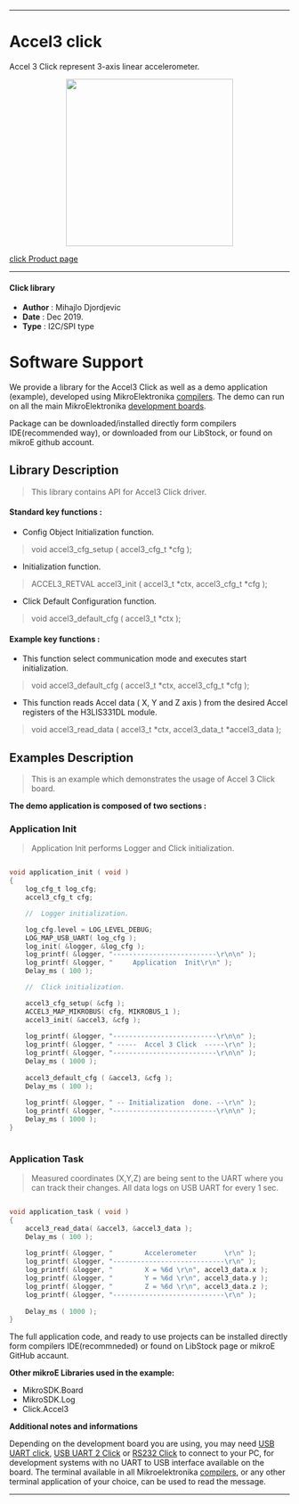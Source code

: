 
---
# Accel3 click

Accel 3 Click represent 3-axis linear accelerometer.

<p align="center">
  <img src="https://download.mikroe.com/images/click_for_ide/accel3_click.png" height=300px>
</p>

[click Product page](https://www.mikroe.com/accel3-click)

---


#### Click library 

- **Author**        : Mihajlo Djordjevic
- **Date**          : Dec 2019.
- **Type**          : I2C/SPI type


# Software Support

We provide a library for the Accel3 Click 
as well as a demo application (example), developed using MikroElektronika 
[compilers](https://shop.mikroe.com/compilers). 
The demo can run on all the main MikroElektronika [development boards](https://shop.mikroe.com/development-boards).

Package can be downloaded/installed directly form compilers IDE(recommended way), or downloaded from our LibStock, or found on mikroE github account. 

## Library Description

> This library contains API for Accel3 Click driver.

#### Standard key functions :

- Config Object Initialization function.
> void accel3_cfg_setup ( accel3_cfg_t *cfg ); 
 
- Initialization function.
> ACCEL3_RETVAL accel3_init ( accel3_t *ctx, accel3_cfg_t *cfg );

- Click Default Configuration function.
> void accel3_default_cfg ( accel3_t *ctx );


#### Example key functions :

- This function select communication mode and executes start initialization.
> void accel3_default_cfg ( accel3_t *ctx, accel3_cfg_t *cfg );
 
- This function reads Accel data ( X, Y and Z axis ) from the desired Accel registers of the H3LIS331DL module.
> void accel3_read_data ( accel3_t *ctx, accel3_data_t *accel3_data );

## Examples Description

> 
> This is an example which demonstrates the usage of Accel 3 Click board.
> 

**The demo application is composed of two sections :**

### Application Init 

>
> Application Init performs Logger and Click initialization.
> 

```c

void application_init ( void )
{
    log_cfg_t log_cfg;
    accel3_cfg_t cfg;

    //  Logger initialization.

    log_cfg.level = LOG_LEVEL_DEBUG;
    LOG_MAP_USB_UART( log_cfg );
    log_init( &logger, &log_cfg );
    log_printf( &logger, "--------------------------\r\n\n" );
    log_printf( &logger, "     Application  Init\r\n" );
    Delay_ms ( 100 );

    //  Click initialization.

    accel3_cfg_setup( &cfg );
    ACCEL3_MAP_MIKROBUS( cfg, MIKROBUS_1 );
    accel3_init( &accel3, &cfg );
    
    log_printf( &logger, "--------------------------\r\n\n" );
    log_printf( &logger, " -----  Accel 3 Click  -----\r\n" );
    log_printf( &logger, "--------------------------\r\n\n" );
    Delay_ms ( 1000 );
    
    accel3_default_cfg ( &accel3, &cfg );
    Delay_ms ( 100 );
    
    log_printf( &logger, " -- Initialization  done. --\r\n" );
    log_printf( &logger, "--------------------------\r\n\n" );
    Delay_ms ( 1000 );
}
  
```

### Application Task

>
> Measured coordinates (X,Y,Z) are being sent to the UART where you can 
> track their changes. All data logs on USB UART for every 1 sec.
> 

```c

void application_task ( void )
{
    accel3_read_data( &accel3, &accel3_data );
    Delay_ms ( 100 );
    
    log_printf( &logger, "        Accelerometer       \r\n" );
    log_printf( &logger, "----------------------------\r\n" );
    log_printf( &logger, "        X = %6d \r\n", accel3_data.x );
    log_printf( &logger, "        Y = %6d \r\n", accel3_data.y );
    log_printf( &logger, "        Z = %6d \r\n", accel3_data.z );
    log_printf( &logger, "----------------------------\r\n" );
    
    Delay_ms ( 1000 );
}  

``` 

The full application code, and ready to use projects can be  installed directly form compilers IDE(recommneded) or found on LibStock page or mikroE GitHub accaunt.

**Other mikroE Libraries used in the example:** 

- MikroSDK.Board
- MikroSDK.Log
- Click.Accel3

**Additional notes and informations**

Depending on the development board you are using, you may need 
[USB UART click](https://shop.mikroe.com/usb-uart-click), 
[USB UART 2 Click](https://shop.mikroe.com/usb-uart-2-click) or 
[RS232 Click](https://shop.mikroe.com/rs232-click) to connect to your PC, for 
development systems with no UART to USB interface available on the board. The 
terminal available in all Mikroelektronika 
[compilers](https://shop.mikroe.com/compilers), or any other terminal application 
of your choice, can be used to read the message.



---
